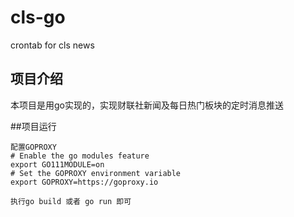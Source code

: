 # cls-go
crontab for cls news

## 项目介绍
本项目是用go实现的，实现财联社新闻及每日热门板块的定时消息推送

##项目运行
    
    配置GOPROXY
    # Enable the go modules feature
    export GO111MODULE=on
    # Set the GOPROXY environment variable
    export GOPROXY=https://goproxy.io
  
    执行go build 或者 go run 即可

